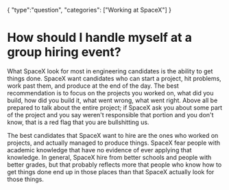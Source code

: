 {
    "type":"question",
    "categories": ["Working at SpaceX"]
}

# How should I handle myself at a group hiring event?

What SpaceX look for most in engineering candidates is the ability to get things done. SpaceX want candidates who can start a project, hit problems, work past them, and produce at the end of the day. The best recommendation is to focus on the projects you worked on, what did you build, how did you build it, what went wrong, what went right. Above all be prepared to talk about the entire project; if SpaceX ask you about some part of the project and you say weren't responsible that portion and you don't know, that is a red flag that you are bullshitting us.

The best candidates that SpaceX want to hire are the ones who worked on projects, and actually managed to produce things. SpaceX fear people with academic knowledge that have no evidence of ever applying that knowledge. In general, SpaceX hire from better schools and people with better grades, but that probably reflects more that people who know how to get things done end up in those places than that SpaceX actually look for those things.
